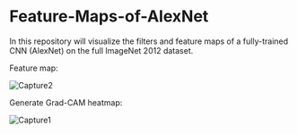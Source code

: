 # Feature-Maps-of-AlexNet

In this repository will visualize the filters and feature maps of a fully-trained CNN (AlexNet) on the full ImageNet 2012 dataset.

Feature map:

![Capture2](https://user-images.githubusercontent.com/54632431/145389862-8f1d4379-7c33-416e-95c0-683f24fb73e1.PNG)


Generate Grad-CAM heatmap: 

  ![Capture1](https://user-images.githubusercontent.com/54632431/145389996-7aa4eab9-26aa-4df5-91ae-bde7bfed396f.PNG)

